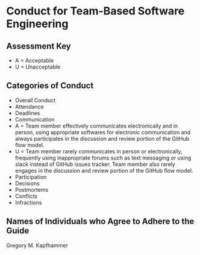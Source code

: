 # Conduct for Team-Based Software Engineering

## Assessment Key

* A = Acceptable
* U = Unacceptable

## Categories of Conduct

* Overall Conduct
* Attendance
* Deadlines
* Communication
 * A =  Team member effectively communicates electronically and in person, using appropriate softwares for electronic communication and always participates in the discussion and review portion of the GitHub flow model.
 * U =  Team member rarely communicates in person or electronically, frequently using inappropriate forums such as text messaging or using slack instead of GitHub issues tracker. Team member also rarely engages in the discussion and review portion of the GitHub flow model.
* Participation
* Decisions
* Postmortems
* Conflicts
* Infractions

## Names of Individuals who Agree to Adhere to the Guide

Gregory M. Kapfhammer
